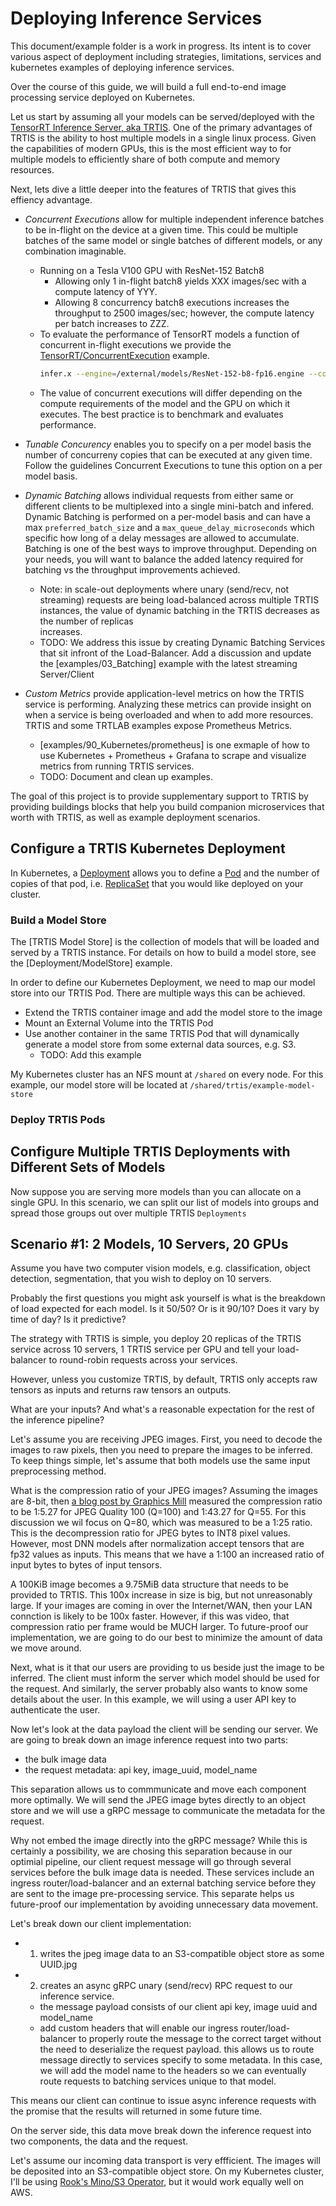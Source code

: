 # Deploying Inference Services

This document/example folder is a work in progress. Its intent is to cover
various aspect of deployment including strategies, limitations, services and
kubernetes examples of deploying inference services.

Over the course of this guide, we will build a full end-to-end image processing
service deployed on Kubernetes.

Let us start by assuming all your models can be served/deployed with the
[TensorRT Inference Server, aka TRTIS](https://github.com/nvidia/tensorrt-inference-server).
One of the primary advantages of TRTIS is the ability to host multiple models in
a single linux process. Given the capabilities of modern GPUs, this is the most
efficient way to for multiple models to efficiently share of both compute and
memory resources.

Next, lets dive a little deeper into the features of TRTIS that gives this effiency advantage.

  - _Concurrent Executions_ allow for multiple independent inference batches to be
    in-flight on the device at a given time. This could be multiple batches of
    the same model or single batches of different models, or any combination
    imaginable. 
    - Running on a Tesla V100 GPU with ResNet-152 Batch8
      - Allowing only 1 in-flight batch8 yields XXX images/sec with a compute
        latency of YYY.
      - Allowing 8 concurrency batch8 executions increases the throughput to
        2500 images/sec; however, the compute latency per batch increases to
        ZZZ.
    - To evaluate the performance of TensorRT models a function of concurrent
      in-flight executions we provide the [TensorRT/ConcurrentExecution](../TensorRT/ConcurrentExecution)
      example.
      ```bash
      infer.x --engine=/external/models/ResNet-152-b8-fp16.engine --concurrency=8
      ```
    - The value of concurrent executions will differ depending on the compute
      requirements of the model and the GPU on which it executes. The best
      practice is to benchmark and evaluates performance.

  - _Tunable Concurency_ enables you to specify on a per model basis the number
    of concurreny copies that can be executed at any given time. Follow the guidelines
    Concurrent Executions to tune this option on a per model basis.

  - _Dynamic Batching_ allows individual requests from either same or different
    clients to be multiplexed into a single mini-batch and infered. Dynamic
    Batching is performed on a per-model basis and can have a max
    `preferred_batch_size` and a `max_queue_delay_microseconds` which specific
    how long of a delay messages are allowed to accumulate. Batching is one of
    the best ways to improve throughput. Depending on your needs, you will want
    to balance the added latency required for batching vs the throughput
    improvements achieved.
    - Note: in scale-out deployments where unary (send/recv, not streaming)
      requests are being load-balanced across multiple TRTIS instances, the
      value of dynamic batching in the TRTIS decreases as the number of replicas  
      increases.
    - TODO: We address this issue by creating Dynamic Batching Services that sit
      infront of the Load-Balancer. Add a discussion and update the [examples/03_Batching]
      example with the latest streaming Server/Client

  - _Custom Metrics_ provide application-level metrics on how the TRTIS service
    is performing. Analyzing these metrics can provide insight on when a service
    is being overloaded and when to add more resources. TRTIS and some TRTLAB
    examples expose Prometheus Metrics.
     - [examples/90_Kubernetes/prometheus] is one exmaple of how to use
       Kubernetes + Prometheus + Grafana to scrape and visualize metrics from
       running TRTIS services.
     - TODO: Document and clean up examples.

The goal of this project is to provide supplementary support to TRTIS by
providing buildings blocks that help you build companion microservices that
worth with TRTIS, as well as example deployment scenarios.

## Configure a TRTIS Kubernetes Deployment

In Kubernetes, a
[Deployment](https://kubernetes.io/docs/concepts/workloads/controllers/deployment/)
allows you to define a [Pod](https://kubernetes.io/docs/concepts/workloads/pods/pod/)
and the number of copies of that pod, i.e.
[ReplicaSet](https://kubernetes.io/docs/concepts/workloads/controllers/replicaset/)
that you would like deployed on your cluster.

### Build a Model Store

The [TRTIS Model Store] is the collection of models that will be loaded and
served by a TRTIS instance. For details on how to build a model store, see the [Deployment/ModelStore]
example.

In order to define our Kubernetes Deployment, we need to map our model store
into our TRTIS Pod. There are multiple ways this can be achieved.
- Extend the TRTIS container image and add the model store to the image
- Mount an External Volume into the TRTIS Pod
- Use another container in the same TRTIS Pod that will dynamically generate a
  model store from some external data sources, e.g. S3.
  - TODO: Add this example

My Kubernetes cluster has an NFS mount at `/shared` on every node. For this
example, our model store will be located at `/shared/trtis/example-model-store`

### Deploy TRTIS Pods




## Configure Multiple TRTIS Deployments with Different Sets of Models

Now suppose you are serving more models than you can allocate on a single GPU.  In this scenario, we can split our list of models into groups and spread those groups out over multiple TRTIS `Deployments`

## Scenario #1: 2 Models, 10 Servers, 20 GPUs

Assume you have two computer vision models, e.g. classification, object
detection, segmentation, that you wish to deploy on 10 servers.

Probably the first questions you might ask yourself is what is the breakdown of
load expected for each model. Is it 50/50? Or is it 90/10? Does it vary by time
of day? Is it predictive?

The strategy with TRTIS is simple, you deploy 20 replicas of the TRTIS service
across 10 servers, 1 TRTIS service per GPU and tell your load-balancer to
round-robin requests across your services.

However, unless you customize TRTIS, by default, TRTIS only accepts raw tensors
as inputs and returns raw tensors an outputs.

What are your inputs?  And what's a reasonable expectation for the rest of the
inference pipeline?

Let's assume you are receiving JPEG images. First, you need to decode the images to
raw pixels, then you need to prepare the images to be inferred. To keep things
simple, let's assume that both models use the same input preprocessing method.

What is the compression ratio of your JPEG images? Assuming the images are
8-bit, then
[a blog post by Graphics Mill](https://www.graphicsmill.com/blog/2014/11/06/Compression-ratio-for-different-JPEG-quality-values#.XHtdPpNKiXE_)
measured the compression ratio to be 1:5.27 for JPEG Quality 100 (Q=100) and
1:43.27 for Q=55. For this discussion we wil focus on Q=80, which was measured
to be a 1:25 ratio. This is the decompression ratio for JPEG bytes to INT8 pixel
values. However, most DNN models after normalization accept tensors that are
fp32 values as inputs. This means that we have a 1:100 an increased ratio of
input bytes to bytes of input tensors.

A 100KiB image becomes a 9.75MiB data structure that needs to be provided to
TRTIS. This 100x increase in size is big, but not unreasonably large. If your
images are coming in over the Internet/WAN, then your LAN connction is likely to
be 100x faster. However, if this was video, that compression ratio per frame
would be MUCH larger. To future-proof our implementation, we are going to do our
best to minimize the amount of data we move around.

Next, what is it that our users are providing to us beside just the image to be
inferred. The client must inform the server which model should be used for the
request. And similarly, the server probably also wants to know some details
about the user. In this example, we will using a user API key to authenticate
the user.

Now let's look at the data payload the client will be sending our server. We are
going to break down an image inference request into two parts:
- the bulk image data
- the request metadata: api key, image_uuid, model_name

This separation allows us to commmunicate and move each component more
optimally. We will send the JPEG image bytes directly to an object store and we
will use a gRPC message to communicate the metadata for the request.

Why not embed the image directly into the gRPC message? While this is certainly
a possibility, we are chosing this separation because in our optimial pipeline,
our client request message will go through several services before the bulk
image data is needed. These services include an ingress router/load-balancer and
an external batching service before they are sent to the image pre-processing
service. This separate helps us future-proof our implementation by avoiding
unnecessary data movement.

Let's break down our client implementation:
- 1) writes the jpeg image data to an S3-compatible object store as some UUID.jpg
- 2) creates an async gRPC unary (send/recv) RPC request to our inference service.
  - the message payload consists of our client api key, image uuid and model_name
  - add custom headers that will enable our ingress router/load-balancer to
    properly route the message to the correct target without the need to
    deserialize the request payload. this allows us to route message directly to
    services specify to some metadata. In this case, we will add the model name
    to the headers so we can eventually route requests to batching services
    unique to that model.

This means our client can continue to issue async inference requests with the
promise that the results will returned in some future time.

On the server side, this data move break down the inference request into two
components, the data and the request.

Let's assume our incoming data transport is very effficient. The images will
be deposited into an S3-compatible object store.  On my Kubernetes cluster,
I'll be using [Rook's Mino/S3 Operator](https://rook.io), but it would work
equally well on AWS.

